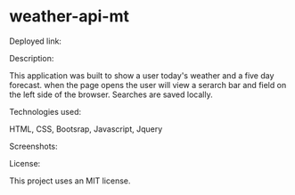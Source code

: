 # weather-api-mt

Deployed link: 


Description:

This application was built to show a user today's weather and a five day forecast. when the page opens the user will view a serarch bar and field on the left side of the browser. Searches are saved locally. 

Technologies used: 

HTML, CSS, Bootsrap, Javascript, Jquery 

Screenshots:


License:

This project uses an MIT license. 

